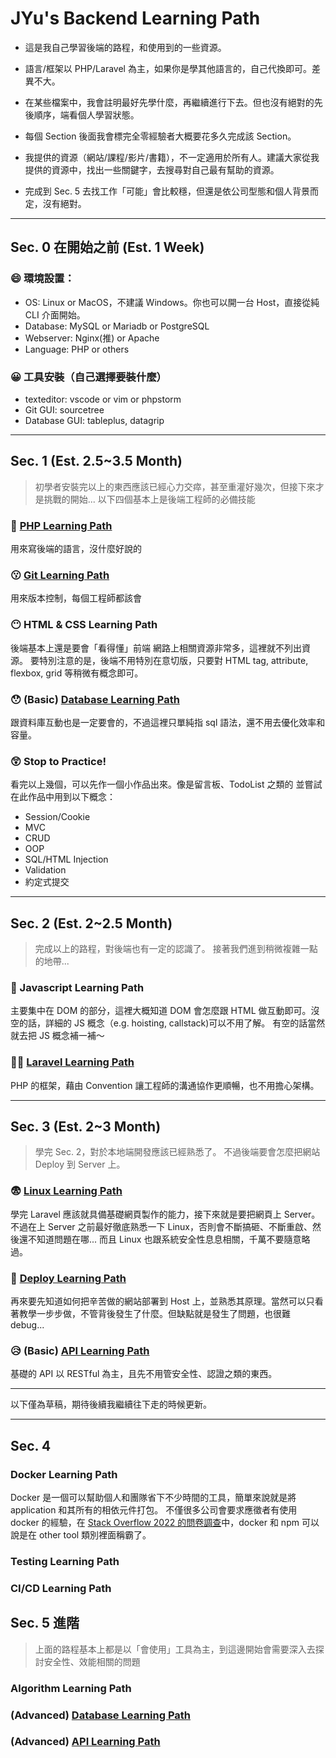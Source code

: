 # JYu's Backend Learning Path

- 這是我自己學習後端的路程，和使用到的一些資源。

- 語言/框架以 PHP/Laravel 為主，如果你是學其他語言的，自己代換即可。差異不大。

- 在某些檔案中，我會註明最好先學什麼，再繼續進行下去。但也沒有絕對的先後順序，端看個人學習狀態。

- 每個 Section 後面我會標完全零經驗者大概要花多久完成該 Section。

- 我提供的資源（網站/課程/影片/書籍），不一定適用於所有人。建議大家從我提供的資源中，找出一些關鍵字，去搜尋對自己最有幫助的資源。

- 完成到 Sec. 5 去找工作「可能」會比較穩，但還是依公司型態和個人背景而定，沒有絕對。

---
## Sec. 0 在開始之前 (Est. 1 Week)
### 😄 環境設置：
 - OS: Linux or MacOS，不建議 Windows。你也可以開一台 Host，直接從純 CLI 介面開始。
 - Database: MySQL or Mariadb or PostgreSQL
- Webserver: Nginx(推) or Apache
- Language: PHP or others
### 😀 工具安裝（自己選擇要裝什麼）
- texteditor: vscode or vim or phpstorm
- Git GUI: sourcetree 
- Database GUI: tableplus, datagrip


---
## Sec. 1 (Est. 2.5~3.5 Month)
> 初學者安裝完以上的東西應該已經心力交瘁，甚至重灌好幾次，但接下來才是挑戰的開始...
> 以下四個基本上是後端工程師的必備技能

### 🤨 [PHP Learning Path](https://github.com/JYu1999/BackendLearningPath/blob/master/PHP%20Learning%20Path.md)
用來寫後端的語言，沒什麼好說的

### 😗 [Git Learning Path](https://github.com/JYu1999/BackendLearningPath/blob/master/Git%20Learning%20Path.md)
用來版本控制，每個工程師都該會

### 😶 HTML & CSS Learning Path
後端基本上還是要會「看得懂」前端
網路上相關資源非常多，這裡就不列出資源。
要特別注意的是，後端不用特別在意切版，只要對 HTML tag, attribute, flexbox, grid 等稍微有概念即可。

### 😯 (Basic) [Database Learning Path](https://github.com/JYu1999/BackendLearningPath/blob/master/Database%20Learning%20Path.md)
跟資料庫互動也是一定要會的，不過這裡只單純指 sql 語法，還不用去優化效率和容量。

### 😲 Stop to Practice!
看完以上幾個，可以先作一個小作品出來。像是留言板、TodoList 之類的
並嘗試在此作品中用到以下概念：
- Session/Cookie
- MVC
- CRUD
- OOP
- SQL/HTML Injection
- Validation
- 約定式提交

---
## Sec. 2 (Est. 2~2.5 Month)
> 完成以上的路程，對後端也有一定的認識了。
> 接著我們進到稍微複雜一點的地帶...

### 🫤 Javascript Learning Path
主要集中在 DOM 的部分，這裡大概知道 DOM 會怎麼跟 HTML  做互動即可。沒空的話，詳細的 JS 概念（e.g. hoisting, callstack)可以不用了解。
有空的話當然就去把 JS  概念補一補～

### 😵‍💫 [Laravel Learning Path](https://github.com/JYu1999/BackendLearningPath/blob/master/Laravel%20Learning%20Path.md)
PHP 的框架，藉由 Convention 讓工程師的溝通協作更順暢，也不用擔心架構。

---
## Sec. 3 (Est. 2~3 Month)
> 學完 Sec. 2，對於本地端開發應該已經熟悉了。
> 不過後端要會怎麼把網站 Deploy 到 Server 上。

### 😨 [Linux Learning Path](https://github.com/JYu1999/BackendLearningPath/blob/master/Linux%20Learning%20Path.md)
學完 Laravel  應該就具備基礎網頁製作的能力，接下來就是要把網頁上 Server。不過在上 Server 之前最好徹底熟悉一下 Linux，否則會不斷搞砸、不斷重啟、然後還不知道問題在哪...
而且 Linux 也跟系統安全性息息相關，千萬不要隨意略過。

### 🥺 [Deploy Learning Path](https://github.com/JYu1999/BackendLearningPath/blob/master/Deploy%20Learning%20Path.md)
再來要先知道如何把辛苦做的網站部署到 Host 上，並熟悉其原理。當然可以只看著教學一步步做，不管背後發生了什麼。但缺點就是發生了問題，也很難 debug...

### 😥 (Basic) [API Learning Path](https://github.com/JYu1999/BackendLearningPath/blob/master/API%20Learning%20Path.md)
基礎的 API 以 RESTful 為主，且先不用管安全性、認證之類的東西。

---
以下僅為草稿，期待後續我繼續往下走的時候更新。

---


## Sec. 4

### Docker Learning Path
Docker 是一個可以幫助個人和團隊省下不少時間的工具，簡單來說就是將 application 和其所有的相依元件打包。
不僅很多公司會要求應徵者有使用 docker 的經驗，在 [Stack Overflow 2022 的問卷調查](https://survey.stackoverflow.co/2022/#technology-worked-with-vs-want-to-work-with)中，docker 和 npm 可以說是在 other tool 類別裡面稱霸了。


### Testing Learning Path

### CI/CD Learning Path

## Sec. 5 進階
> 上面的路程基本上都是以「會使用」工具為主，到這邊開始會需要深入去探討安全性、效能相關的問題

### Algorithm Learning Path

### (Advanced) [Database Learning Path](https://github.com/JYu1999/BackendLearningPath/blob/master/Database%20Learning%20Path.md)

### (Advanced) [API Learning Path](https://github.com/JYu1999/BackendLearningPath/blob/master/API%20Learning%20Path.md)





